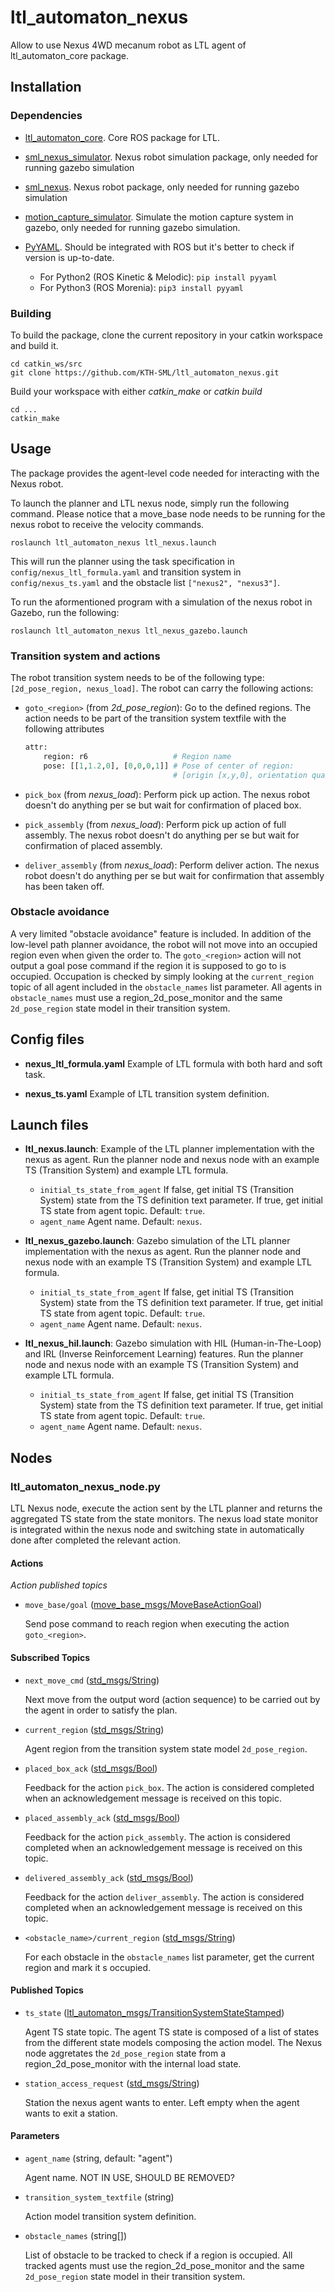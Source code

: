 # ltl_automaton_nexus
Allow to use Nexus 4WD mecanum robot as LTL agent of ltl_automaton_core package.

## Installation

### Dependencies
- [ltl_automaton_core](https://github.com/KTH-SML/ltl_automaton_core). Core ROS package for LTL.

- [sml_nexus_simulator](https://github.com/KTH-SML/sml_nexus_simulator). Nexus robot simulation package, only needed for running gazebo simulation

- [sml_nexus](https://github.com/KTH-SML/sml_nexus). Nexus robot package, only needed for running gazebo simulation

- [motion_capture_simulator](https://github.com/KTH-SML/motion_capture_simulator.git). Simulate the motion capture system in gazebo, only needed for running gazebo simulation.

- [PyYAML](https://pyyaml.org/). Should be integrated with ROS but it's better to check if version is up-to-date.
	- For Python2 (ROS Kinetic & Melodic):
	`pip install pyyaml`
	- For Python3 (ROS Morenia):
	`pip3 install pyyaml`
  
### Building
To build the package, clone the current repository in your catkin workspace and build it.
```
cd catkin_ws/src
git clone https://github.com/KTH-SML/ltl_automaton_nexus.git
```
Build your workspace with either *catkin_make* or *catkin build*
```
cd ...
catkin_make
```

## Usage
The package provides the agent-level code needed for interacting with the Nexus robot.

To launch the planner and LTL nexus node, simply run the following command. Please notice that a move_base node needs to be running for the nexus robot to receive the velocity commands.

```
roslaunch ltl_automaton_nexus ltl_nexus.launch
```
This will run the planner using the task specification in `config/nexus_ltl_formula.yaml` and transition system in `config/nexus_ts.yaml` and the obstacle list `["nexus2", "nexus3"]`.

To run the aformentioned program with a simulation of the nexus robot in Gazebo, run the following:
```
roslaunch ltl_automaton_nexus ltl_nexus_gazebo.launch
```

### Transition system and actions
The robot transition system needs to be of the following type: `[2d_pose_region, nexus_load]`. The robot can carry the following actions:
- `goto_<region>` (from *2d_pose_region*): Go to the defined regions. The action needs to be part of the transition system textfile with the following attributes
  
  ```Python
  attr:
      region: r6                   # Region name
      pose: [[1,1.2,0], [0,0,0,1]] # Pose of center of region:
                                   # [origin [x,y,0], orientation quaternion [x,y,z,w]]
  ```
  
- `pick_box`  (from *nexus_load*): Perform pick up action. The nexus robot doesn't do anything per se but wait for confirmation of placed box.

- `pick_assembly`  (from *nexus_load*): Perform pick up action of full assembly. The nexus robot doesn't do anything per se but wait for confirmation of placed assembly.

- `deliver_assembly`  (from *nexus_load*): Perform deliver action. The nexus robot doesn't do anything per se but wait for confirmation that assembly has been taken off.

### Obstacle avoidance
A very limited "obstacle avoidance" feature is included. In addition of the low-level path planner avoidance, the robot will not move into an occupied region even when given the order to. The `goto_<region>` action will not output a goal pose command if the region it is supposed to go to is occupied. Occupation is checked by simply looking at the `current_region` topic of all agent included in the `obstacle_names` list parameter. All agents in `obstacle_names` must use a region_2d_pose_monitor and the same `2d_pose_region` state model in their transition system.

## Config files
- **nexus_ltl_formula.yaml** Example of LTL formula with both hard and soft task.

- **nexus_ts.yaml** Example of LTL transition system definition.

## Launch files

- **ltl_nexus.launch**: Example of the LTL planner implementation with the nexus as agent. Run the planner node and nexus node with an example TS (Transition System) and example LTL formula.
    - `initial_ts_state_from_agent` If false, get initial TS (Transition System) state from the TS definition text parameter. If true, get initial TS state from agent topic. Default: `true`.
    - `agent_name` Agent name. Default: `nexus`.

-  **ltl_nexus_gazebo.launch**: Gazebo simulation of the LTL planner implementation with the nexus as agent. Run the planner node and nexus node with an example TS (Transition System) and example LTL formula.
    - `initial_ts_state_from_agent` If false, get initial TS (Transition System) state from the TS definition text parameter. If true, get initial TS state from agent topic. Default: `true`.
    - `agent_name` Agent name. Default: `nexus`.

-  **ltl_nexus_hil.launch**: Gazebo simulation with HIL (Human-in-The-Loop) and IRL (Inverse Reinforcement Learning) features. Run the planner node and nexus node with an example TS (Transition System) and example LTL formula.
    - `initial_ts_state_from_agent` If false, get initial TS (Transition System) state from the TS definition text parameter. If true, get initial TS state from agent topic. Default: `true`.
    - `agent_name` Agent name. Default: `nexus`.
    
## Nodes
### ltl_automaton_nexus_node.py
LTL Nexus node, execute the action sent by the LTL planner and returns the aggregated TS state from the state monitors. The nexus load state monitor is integrated within the nexus node and switching state in automatically done after completed the relevant action.

#### Actions
*Action published topics*
- `move_base/goal` ([move_base_msgs/MoveBaseActionGoal](http://docs.ros.org/en/api/move_base_msgs/html/msg/MoveBaseActionGoal.html))
    
    Send pose command to reach region when executing the action `goto_<region>`.

#### Subscribed Topics
- `next_move_cmd` ([std_msgs/String](http://docs.ros.org/en/noetic/api/std_msgs/html/msg/String.html))

    Next move from the output word (action sequence) to be carried out by the agent in order to satisfy the plan.
    
- `current_region` ([std_msgs/String](http://docs.ros.org/en/noetic/api/std_msgs/html/msg/String.html))

    Agent region from the transition system state model `2d_pose_region`.
  
- `placed_box_ack` ([std_msgs/Bool](http://docs.ros.org/en/noetic/api/std_msgs/html/msg/Bool.html))

    Feedback for the action `pick_box`. The action is considered completed when an acknowledgement message is received on this topic.

- `placed_assembly_ack` ([std_msgs/Bool](http://docs.ros.org/en/noetic/api/std_msgs/html/msg/Bool.html))

    Feedback for the action `pick_assembly`. The action is considered completed when an acknowledgement message is received on this topic.
  
- `delivered_assembly_ack` ([std_msgs/Bool](http://docs.ros.org/en/noetic/api/std_msgs/html/msg/Bool.html))

    Feedback for the action `deliver_assembly`. The action is considered completed when an acknowledgement message is received on this topic.

- `<obstacle_name>/current_region` ([std_msgs/String](http://docs.ros.org/en/noetic/api/std_msgs/html/msg/String.html))
    
    For each obstacle in the `obstacle_names` list parameter, get the current region and mark it s occupied.
    
#### Published Topics
- `ts_state` ([ltl_automaton_msgs/TransitionSystemStateStamped](/ltl_automaton_msgs/msg/TransitionSystemStateStamped.msg))

    Agent TS state topic. The agent TS state is composed of a list of states from the different state models composing the action model. The Nexus node aggretates the `2d_pose_region` state from a region_2d_pose_monitor with the internal load state.

- `station_access_request` ([std_msgs/String](http://docs.ros.org/en/noetic/api/std_msgs/html/msg/String.html))

   Station the nexus agent wants to enter. Left empty when the agent wants to exit a station.
    
#### Parameters
- `agent_name` (string, default: "agent")

    Agent name. NOT IN USE, SHOULD BE REMOVED?
    
- `transition_system_textfile` (string)

    Action model transition system definition.
    
- `obstacle_names` (string[])

    List of obstacle to be tracked to check if a region is occupied. All tracked agents must use the region_2d_pose_monitor and the same `2d_pose_region` state model in their transition system.
